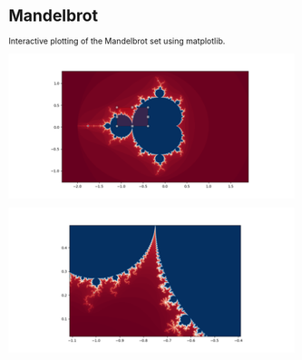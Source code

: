 # Mandelbrot

Interactive plotting of the Mandelbrot set using matplotlib.

![Select region with a rectangle](mandel1.png)


![Double click to zoom in](mandel2.png)
